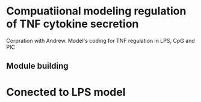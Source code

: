 Compuatiional modeling regulation of TNF cytokine secretion 
==============

Corpration with Andrew. Model's coding for TNF regulation in LPS, CpG and PIC

Module building
---------------

Conected to LPS model
=====================

